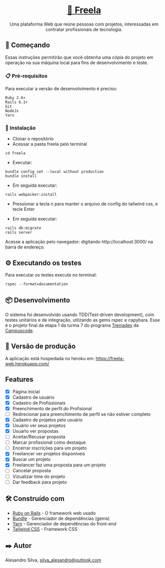 <h1 align="center">
    <a href="https://freela-web.herokuapp.com/" target="_blank" rel="noopener noreferrer">🔗 Freela</a>
</h1>
<p align="center"> Uma plataforma Web que reúne pessoas com projetos, interessadas em contratar profissionais de tecnologia.</p>

## 🚀 Começando

Essas instruções permitirão que você obtenha uma cópia do projeto em operação na sua máquina local para fins de desenvolvimento e teste.

### 📋 Pré-requisitos

Para executar a versão de desenvolvimento é preciso:

```
Ruby 2.6+
Rails 6.1+
Git
NodeJs
Yarn
```
### 🔧 Instalação

- Clonar o repositório
- Acessar a pasta freela pelo terminal
```
cd freela
```
- Executar:
```
bundle config set --local without production
bundle install
```
- Em seguida executar:
```
rails webpacker:install
```
- Pressionar a tecla n para manter o arquivo de config do tailwind css, e tecle Enter

- Em seguida executar:
```
rails db:migrate
rails server
```
Acesse a aplicação pelo navegador: digitando http://localhost:3000/ na barra de endereço.

## ⚙️ Executando os testes

Para executar os testes execute no terminal:
```
rspec --format=documentation
```
## 📦 Desenvolvimento

O sistema foi desenvolvido usando TDD(Test-driven development), com testes unitários e de integração, utilzando as gems rspec e capybara.
Esse é o projeto final da etapa 1 da turma 7 do programa [Treinadev](https://treinadev.com.br/) da [Campuscode](https://campuscode.com.br/).

## 🔗 Versão de produção
A aplicação está hospedada no heroku em: https://freela-web.herokuapp.com/

## Features

- [x] Página inicial
- [x] Cadastro de usuário
- [x] Cadastro de Profissionais
- [x] Preenchimento de perfil do Profisional
- [ ] Redirecionar para preenchimento de perfil se não estiver completo 
- [x] Cadastro de projetos pelo usuário
- [x] Usuário ver seus projetos
- [x] Usuaŕio ver propostas
- [ ] Aceitar/Recusar proposta
- [ ] Marcar profissional como destaque
- [ ] Encerrar inscrições para um projeto
- [x] Freelancer ver projetos disponíveis
- [x] Buscar um projeto
- [x] Freelancer faz uma proposta para um projeto
- [ ] Cancelar proposta
- [ ] Vizualizar time do projeto
- [ ] Dar feedback para projeto

## 🛠️ Construído com

* [Ruby on Rails](https://rubyonrails.org/) - O framework web usado
* [Bundle](https://bundler.io/) - Gerenciador de dependências (gems)
* [Yarn](https://yarnpkg.com/) - Gerenciador de dependências do front-end 
* [Tailwind CSS](https://tailwindcss.com/) - Framework CSS

## ✒️ Autor
Alesandro Silva, silva_alesandro@outlook.com
